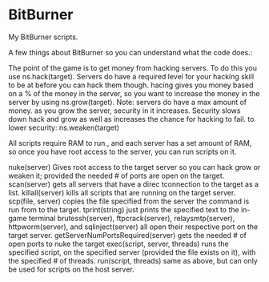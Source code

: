 # BitBurner
My BitBurner scripts.

A few things about BitBurner so you can understand what the code does.:

The point of the game is to get money from hacking servers. To do this you use ns.hack(target). Servers do have a required level for your hacking skill to be at before you can hack them though.
hacing gives you money based on a % of the money in the server, so you want to increase the money in the server by using ns.grow(target). Note: servers do have a max amount of money.
as you grow the server, security in it increases. Security slows down hack and grow as well as increases the chance for hacking to fail. to lower security: ns.weaken(target)

All scripts require RAM to run., and each server has a set amount of RAM, so once you have root access to the server, you can run scripts on it.

nuke(server) Gives root access to the target server so you can hack grow or weaken it; provided the needed # of ports are open on the target.
scan(server) gets all servers that have a direc tconnection to the target as a list.
killall(server) kills all scripts that are running on the target server.
scp(file, server) copies the file specified from the server the command is run from to the target.
tprint(string) just prints the specified text to the in-game terminal
brutessh(server), ftpcrack(server), relaysmtp(server), httpworm(server), and sqlinject(server) all open their respective port on the target server.
getServerNumPortsRequired(server) gets the needed # of open ports to nuke the target
exec(script, server, threads) runs the specified script, on the specified server (provided the file exists on it), with the specified # of threads.
run(script, threads) same as above, but can only be used for scripts on the host server.
